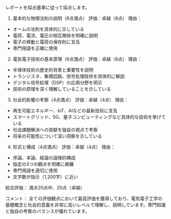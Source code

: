 レポートを採点基準に従って採点します。

1. 基本的な物理法則の説明（6点満点）
評価：卓越（6点）
理由：
- オームの法則を具体的に示している
- 電荷、電流、電圧の相互関係を明確に説明
- 電子の移動と電荷の保存則に言及
- 専門用語を正確に使用

2. 電気電子技術の基本原理（6点満点）
評価：卓越（6点）
理由：
- 半導体技術の歴史的背景と重要性を説明
- トランジスタ、集積回路、信号処理技術を具体的に解説
- デジタル信号処理（DSP）の応用分野を明示
- 技術の原理を深く理解していることを示している

3. 社会的影響の考察（4点満点）
評価：卓越（4点）
理由：
- 再生可能エネルギー、IoT、AIなどの最新技術に言及
- スマートグリッド、5G、量子コンピューティングなど具体的な技術を挙げている
- 社会課題解決への貢献を独自の視点で考察
- 将来の可能性について深い洞察を示している

4. 形式と構成（4点満点）
評価：卓越（4点）
理由：
- 序論、本論、結論の論理的構成
- 指定の3つの観点を明確に網羅
- 専門用語を適切に使用
- 文字数が指示（1,200字）に近い

総合評価：
満点20点中、20点（卓越）

コメント：
全ての評価観点において最高評価を獲得しており、電気電子工学の基礎概念と社会的意義を非常に高いレベルで理解し、説明しています。専門知識と独自の考察のバランスが優れています。